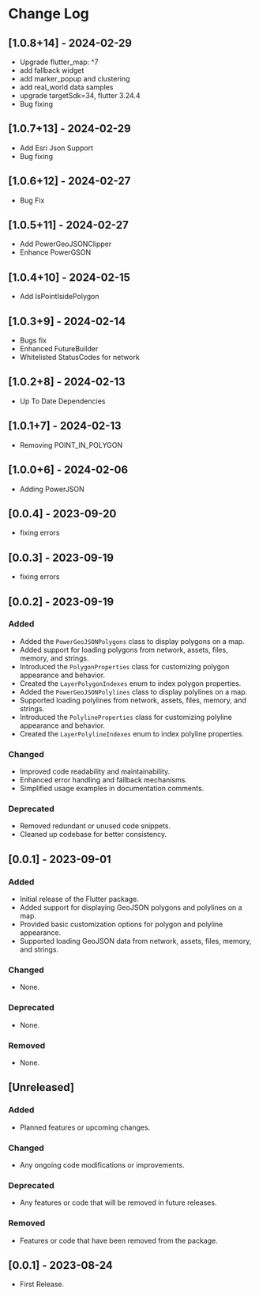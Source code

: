 # Change Log

## [1.0.8+14] - 2024-02-29

- Upgrade flutter_map: ^7
- add fallback widget
- add marker_popup and clustering
- add real_world data samples
- upgrade targetSdk=34, flutter 3.24.4
- Bug fixing

## [1.0.7+13] - 2024-02-29

- Add Esri Json Support
- Bug fixing

## [1.0.6+12] - 2024-02-27

- Bug Fix

## [1.0.5+11] - 2024-02-27

- Add PowerGeoJSONClipper
- Enhance PowerGSON

## [1.0.4+10] - 2024-02-15

- Add IsPointIsidePolygon

## [1.0.3+9] - 2024-02-14

- Bugs fix
- Enhanced FutureBuilder
- Whitelisted StatusCodes for network

## [1.0.2+8] - 2024-02-13

- Up To Date Dependencies

## [1.0.1+7] - 2024-02-13

- Removing POINT_IN_POLYGON

## [1.0.0+6] - 2024-02-06

- Adding PowerJSON

## [0.0.4] - 2023-09-20

- fixing errors

## [0.0.3] - 2023-09-19

- fixing errors

## [0.0.2] - 2023-09-19

### Added

- Added the `PowerGeoJSONPolygons` class to display polygons on a map.
- Added support for loading polygons from network, assets, files, memory, and strings.
- Introduced the `PolygonProperties` class for customizing polygon appearance and behavior.
- Created the `LayerPolygonIndexes` enum to index polygon properties.
- Added the `PowerGeoJSONPolylines` class to display polylines on a map.
- Supported loading polylines from network, assets, files, memory, and strings.
- Introduced the `PolylineProperties` class for customizing polyline appearance and behavior.
- Created the `LayerPolylineIndexes` enum to index polyline properties.

### Changed

- Improved code readability and maintainability.
- Enhanced error handling and fallback mechanisms.
- Simplified usage examples in documentation comments.

### Deprecated

- Removed redundant or unused code snippets.
- Cleaned up codebase for better consistency.

## [0.0.1] - 2023-09-01

### Added

- Initial release of the Flutter package.
- Added support for displaying GeoJSON polygons and polylines on a map.
- Provided basic customization options for polygon and polyline appearance.
- Supported loading GeoJSON data from network, assets, files, memory, and strings.

### Changed

- None.

### Deprecated

- None.

### Removed

- None.

## [Unreleased]

### Added

- Planned features or upcoming changes.

### Changed

- Any ongoing code modifications or improvements.

### Deprecated

- Any features or code that will be removed in future releases.

### Removed

- Features or code that have been removed from the package.

## [0.0.1] - 2023-08-24

- First Release.
